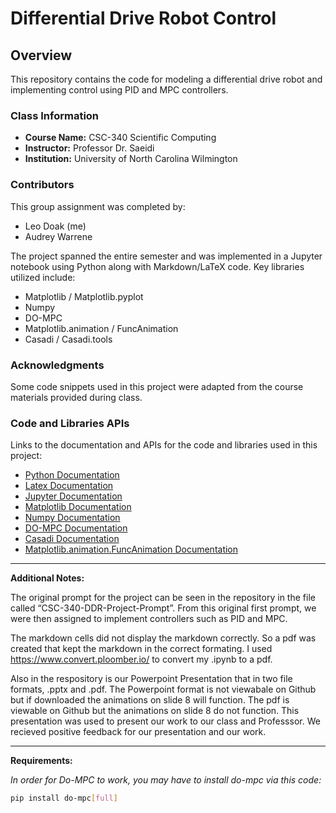 # Differential Drive Robot Control

## Overview

This repository contains the code for modeling a differential drive robot and implementing control using PID and MPC controllers.

### Class Information

- **Course Name:** CSC-340 Scientific Computing
- **Instructor:** Professor Dr. Saeidi
- **Institution:** University of North Carolina Wilmington

### Contributors

This group assignment was completed by:
- Leo Doak (me)
- Audrey Warrene

The project spanned the entire semester and was implemented in a Jupyter notebook using Python along with Markdown/LaTeX code. Key libraries utilized include:

- Matplotlib / Matplotlib.pyplot
- Numpy
- DO-MPC
- Matplotlib.animation / FuncAnimation
- Casadi / Casadi.tools

### Acknowledgments

Some code snippets used in this project were adapted from the course materials provided during class.

### Code and Libraries APIs

Links to the documentation and APIs for the code and libraries used in this project:
- [Python Documentation](https://docs.python.org/3/)
- [Latex Documentation](https://www.latex-project.org/help/documentation/)
- [Jupyter Documentation](https://docs.jupyter.org/en/latest/)
- [Matplotlib Documentation](https://matplotlib.org/stable/index.html)
- [Numpy Documentation](https://numpy.org/doc/)
- [DO-MPC Documentation](https://www.do-mpc.com/en/latest/)
- [Casadi Documentation](https://web.casadi.org/docs/)
- [Matplotlib.animation.FuncAnimation Documentation](https://matplotlib.org/stable/api/_as_gen/matplotlib.animation.FuncAnimation.html)

---

**Additional Notes:**

The original prompt for the project can be seen in the repository in the file called “CSC-340-DDR-Project-Prompt”. From this original first prompt, we were then assigned to implement controllers such as PID and MPC.

The markdown cells did not display the markdown correctly. So a pdf was created that kept the markdown in the correct formating. I used https://www.convert.ploomber.io/ to convert my .ipynb to a pdf. 

Also in the respository is our Powerpoint Presentation that in two file formats, .pptx  and .pdf. The Powerpoint format is not viewabale on Github but if downloaded the animations on slide 8 will function. The pdf is viewable on Github but the animations on slide 8 do not function. This presentation was used to present our work to our class and Professsor. We recieved positive feedback for our presentation and our work. 

---

**Requirements:**

*In order for Do-MPC to work, you may have to install do-mpc via this code:*

```bash
pip install do-mpc[full]
